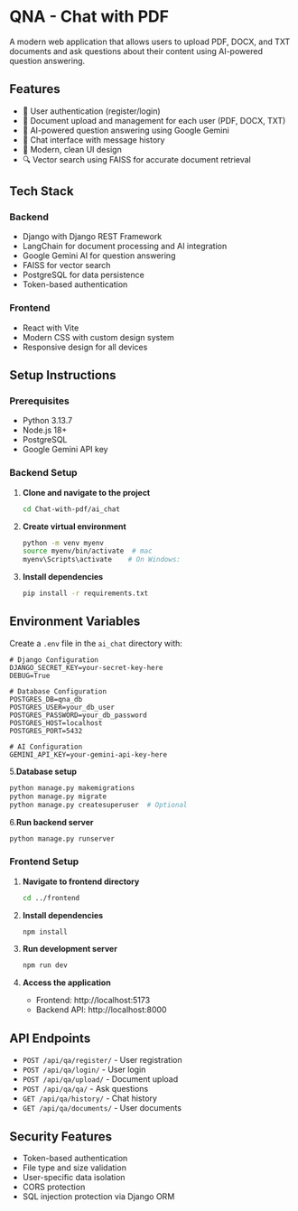 # QNA - Chat with PDF

A modern web application that allows users to upload PDF, DOCX, and TXT documents and ask questions about their content using AI-powered question answering.

## Features

- 🔐 User authentication (register/login)
- 📄 Document upload and management for each user (PDF, DOCX, TXT)
- 🤖 AI-powered question answering using Google Gemini
- 💬 Chat interface with message history
- 🎨 Modern, clean UI design
- 🔍 Vector search using FAISS for accurate document retrieval

## Tech Stack

### Backend

- Django with Django REST Framework
- LangChain for document processing and AI integration
- Google Gemini AI for question answering
- FAISS for vector search
- PostgreSQL for data persistence
- Token-based authentication

### Frontend

- React with Vite
- Modern CSS with custom design system
- Responsive design for all devices

## Setup Instructions

### Prerequisites

- Python 3.13.7
- Node.js 18+
- PostgreSQL
- Google Gemini API key

### Backend Setup

1. **Clone and navigate to the project**

   ```bash
   cd Chat-with-pdf/ai_chat
   ```

2. **Create virtual environment**

   ```bash
   python -m venv myenv
   source myenv/bin/activate  # mac
   myenv\Scripts\activate    # On Windows:
   ```

3. **Install dependencies**

   ```bash
   pip install -r requirements.txt
   ```

## Environment Variables

Create a `.env` file in the `ai_chat` directory with:

```env
# Django Configuration
DJANGO_SECRET_KEY=your-secret-key-here
DEBUG=True

# Database Configuration
POSTGRES_DB=qna_db
POSTGRES_USER=your_db_user
POSTGRES_PASSWORD=your_db_password
POSTGRES_HOST=localhost
POSTGRES_PORT=5432

# AI Configuration
GEMINI_API_KEY=your-gemini-api-key-here
```

5.**Database setup**

```bash
python manage.py makemigrations
python manage.py migrate
python manage.py createsuperuser  # Optional
```

6.**Run backend server**

```bash
python manage.py runserver
```

### Frontend Setup

1. **Navigate to frontend directory**

   ```bash
   cd ../frontend
   ```

2. **Install dependencies**

   ```bash
   npm install
   ```

3. **Run development server**

   ```bash
   npm run dev
   ```

4. **Access the application**
   - Frontend: http://localhost:5173
   - Backend API: http://localhost:8000

## API Endpoints

- `POST /api/qa/register/` - User registration
- `POST /api/qa/login/` - User login
- `POST /api/qa/upload/` - Document upload
- `POST /api/qa/qa/` - Ask questions
- `GET /api/qa/history/` - Chat history
- `GET /api/qa/documents/` - User documents

## Security Features

- Token-based authentication
- File type and size validation
- User-specific data isolation
- CORS protection
- SQL injection protection via Django ORM
